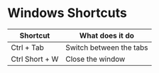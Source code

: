 # Windows Shortcuts

| Shortcut|What does it do|
|---|---|
|Ctrl + Tab|Switch between the tabs|
|Ctrl Short + W | Close the window|
